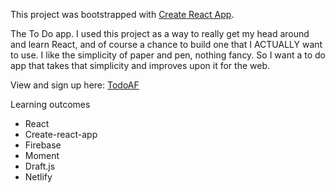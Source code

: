 This project was bootstrapped with [Create React App](https://github.com/facebookincubator/create-react-app).

The To Do app. I used this project as a way to really get my head around and learn React, and of course a chance to build one that I ACTUALLY want to use. I like the simplicity of paper and pen, nothing fancy. So I want a to do app that takes that simplicity and improves upon it for the web.

View and sign up here: [TodoAF](https://todoaf.com)

Learning outcomes
 - React
 - Create-react-app
 - Firebase
 - Moment
 - Draft.js
 - Netlify
